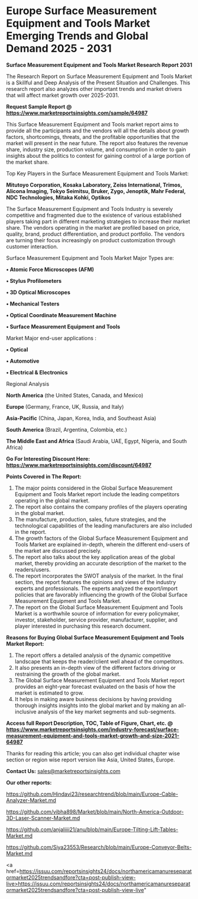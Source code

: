 # Europe Surface Measurement Equipment and Tools Market Emerging Trends and Global Demand 2025 - 2031

<strong>Surface Measurement Equipment and Tools Market Research Report 2031</strong>

The Research Report on Surface Measurement Equipment and Tools Market is a Skillful and Deep Analysis of the Present Situation and Challenges. This research report also analyzes other important trends and market drivers that will affect market growth over 2025-2031.

<strong>Request Sample Report @ <a href=https://www.marketreportsinsights.com/sample/64987>https://www.marketreportsinsights.com/sample/64987</a></strong>

This Surface Measurement Equipment and Tools market report aims to provide all the participants and the vendors will all the details about growth factors, shortcomings, threats, and the profitable opportunities that the market will present in the near future. The report also features the revenue share, industry size, production volume, and consumption in order to gain insights about the politics to contest for gaining control of a large portion of the market share.

Top Key Players in the Surface Measurement Equipment and Tools Market:

<strong>Mitutoyo Corporation, Kosaka Laboratory, Zeiss International, Trimos, Alicona Imaging, Tokyo Seimitsu, Bruker, Zygo, Jenoptik, Mahr Federal, NDC Technologies, Mitaka Kohki, Optikos</strong>

The Surface Measurement Equipment and Tools Industry is severely competitive and fragmented due to the existence of various established players taking part in different marketing strategies to increase their market share. The vendors operating in the market are profiled based on price, quality, brand, product differentiation, and product portfolio. The vendors are turning their focus increasingly on product customization through customer interaction.

Surface Measurement Equipment and Tools Market Major Types are:

<strong>• Atomic Force Microscopes (AFM)

• Stylus Profilometers

• 3D Optical Microscopes

• Mechanical Testers

• Optical Coordinate Measurement Machine

• Surface Measurement Equipment and Tools</strong>

Market Major end-user applications :

<strong>• Optical

• Automotive

• Electrical & Electronics</strong>

Regional Analysis

</u><strong><b>North America</b></strong> (the United States, Canada, and Mexico)

<strong><b>Europe </b></strong>(Germany, France, UK, Russia, and Italy)

<strong><b>Asia-Pacific</b></strong> (China, Japan, Korea, India, and Southeast Asia)

<strong><b>South America</b></strong> (Brazil, Argentina, Colombia, etc.)

<strong><b>The Middle East and Africa</b></strong> (Saudi Arabia, UAE, Egypt, Nigeria, and South Africa)

<strong>Go For Interesting Discount Here: <a href=https://www.marketreportsinsights.com/discount/64987>https://www.marketreportsinsights.com/discount/64987</a></strong>

<strong>Points Covered in The Report:</strong>
<ol>
  <li>The major points considered in the Global Surface Measurement Equipment and Tools Market report include the leading competitors operating in the global market.</li>
  <li>The report also contains the company profiles of the players operating in the global market.</li>
  <li>The manufacture, production, sales, future strategies, and the technological capabilities of the leading manufacturers are also included in the report.</li>
  <li>The growth factors of the Global Surface Measurement Equipment and Tools Market are explained in-depth, wherein the different end-users of the market are discussed precisely.</li>
  <li>The report also talks about the key application areas of the global market, thereby providing an accurate description of the market to the readers/users.</li>
  <li>The report incorporates the SWOT analysis of the market. In the final section, the report features the opinions and views of the industry experts and professionals. The experts analyzed the export/import policies that are favorably influencing the growth of the Global Surface Measurement Equipment and Tools Market.</li>
  <li>The report on the Global Surface Measurement Equipment and Tools Market is a worthwhile source of information for every policymaker, investor, stakeholder, service provider, manufacturer, supplier, and player interested in purchasing this research document.</li>
</ol>
<strong>Reasons for Buying Global Surface Measurement Equipment and Tools Market Report:</strong>

<ol>
  <li>The report offers a detailed analysis of the dynamic competitive landscape that keeps the reader/client well ahead of the competitors.</li>
  <li>It also presents an in-depth view of the different factors driving or restraining the growth of the global market.</li>
  <li>The Global Surface Measurement Equipment and Tools Market report provides an eight-year forecast evaluated on the basis of how the market is estimated to grow.</li>
  <li>It helps in making aware business decisions by having providing thorough insights insights into the global market and by making an all-inclusive analysis of the key market segments and sub-segments.</li>
</ol>
<strong>Access full Report Description, TOC, Table of Figure, Chart, etc. @ <a href=https://www.marketreportsinsights.com/industry-forecast/surface-measurement-equipment-and-tools-market-growth-and-size-2021-64987>https://www.marketreportsinsights.com/industry-forecast/surface-measurement-equipment-and-tools-market-growth-and-size-2021-64987</a></strong>


Thanks for reading this article; you can also get individual chapter wise section or region wise report version like Asia, United States, Europe.

<strong>Contact Us:</strong>
sales@marketreportsinsights.com

<strong>Our other reports:</strong>

<a href=https://github.com/Hindavi23/researchtrend/blob/main/Europe-Cable-Analyzer-Market.md>https://github.com/Hindavi23/researchtrend/blob/main/Europe-Cable-Analyzer-Market.md</a>

<a href=https://github.com/vibha898/Market/blob/main/North-America-Outdoor-3D-Laser-Scanner-Market.md>https://github.com/vibha898/Market/blob/main/North-America-Outdoor-3D-Laser-Scanner-Market.md</a>

<a href=https://github.com/anjaliiii21/anu/blob/main/Europe-Tilting-Lift-Tables-Market.md>https://github.com/anjaliiii21/anu/blob/main/Europe-Tilting-Lift-Tables-Market.md</a>

<a href=https://github.com/Siya23553/Research/blob/main/Europe-Conveyor-Belts-Market.md>https://github.com/Siya23553/Research/blob/main/Europe-Conveyor-Belts-Market.md</a>

<a href=https://issuu.com/reportsinsights24/docs/northamericamanureseparatormarket2025trendsandfore?cta=post-publish-view-live>https://issuu.com/reportsinsights24/docs/northamericamanureseparatormarket2025trendsandfore?cta=post-publish-view-live</a>"
